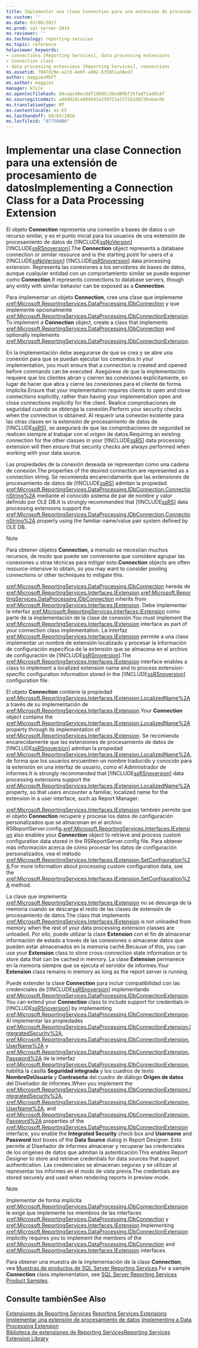 ```yaml
---
title: Implementar una clase Connection para una extensión de procesamiento de datos | Microsoft Docs
ms.custom: ''
ms.date: 03/06/2017
ms.prod: sql-server-2014
ms.reviewer: ''
ms.technology: reporting-services
ms.topic: reference
helpviewer_keywords:
- connections [Reporting Services], data processing extensions
- Connection class
- data processing extensions [Reporting Services], connections
ms.assetid: 7047d29e-a2c9-4e6f-ad02-635851a38ed7
author: maggiesMSFT
ms.author: maggies
manager: kfile
ms.openlocfilehash: 84caac40ec8df198d5c26ed89bf35fad71ad914f
ms.sourcegitcommit: ad4d92dce894592a259721a1571b1d8736abacdb
ms.translationtype: MT
ms.contentlocale: es-ES
ms.lasthandoff: 08/04/2020
ms.locfileid: "87750486"
---
```

# <a name="implementing-a-connection-class-for-a-data-processing-extension"></a><span data-ttu-id="6d2e9-102">Implementar una clase Connection para una extensión de procesamiento de datos</span><span class="sxs-lookup"><span data-stu-id="6d2e9-102">Implementing a Connection Class for a Data Processing Extension</span></span>
  <span data-ttu-id="6d2e9-103">El objeto **Connection** representa una conexión a bases de datos o un recurso similar, y es el punto inicial para los usuarios de una extensión de procesamiento de datos de [!INCLUDE[ssNoVersion](../../../includes/ssnoversion-md.md)] [!INCLUDE[ssRSnoversion](../../../includes/ssrsnoversion-md.md)].</span><span class="sxs-lookup"><span data-stu-id="6d2e9-103">The **Connection** object represents a database connection or similar resource and is the starting point for users of a [!INCLUDE[ssNoVersion](../../../includes/ssnoversion-md.md)] [!INCLUDE[ssRSnoversion](../../../includes/ssrsnoversion-md.md)] data processing extension.</span></span> <span data-ttu-id="6d2e9-104">Representa las conexiones a los servidores de bases de datos, aunque cualquier entidad con un comportamiento similar se puede exponer como **Connection**.</span><span class="sxs-lookup"><span data-stu-id="6d2e9-104">It represents connections to database servers, though any entity with similar behavior can be exposed as a **Connection**.</span></span>  
  
 <span data-ttu-id="6d2e9-105">Para implementar un objeto **Connection**, cree una clase que implemente <xref:Microsoft.ReportingServices.DataProcessing.IDbConnection> y que implemente opcionalmente <xref:Microsoft.ReportingServices.DataProcessing.IDbConnectionExtension>.</span><span class="sxs-lookup"><span data-stu-id="6d2e9-105">To implement a **Connection** object, create a class that implements <xref:Microsoft.ReportingServices.DataProcessing.IDbConnection> and optionally implements <xref:Microsoft.ReportingServices.DataProcessing.IDbConnectionExtension>.</span></span>  
  
 <span data-ttu-id="6d2e9-106">En la implementación debe asegurarse de que se crea y se abre una conexión para que se puedan ejecutar los comandos.</span><span class="sxs-lookup"><span data-stu-id="6d2e9-106">In your implementation, you must ensure that a connection is created and opened before commands can be executed.</span></span> <span data-ttu-id="6d2e9-107">Asegúrese de que la implementación requiere que los clientes abran y cierren las conexiones explícitamente, en lugar de hacer que abra y cierre las conexiones para el cliente de forma implícita.</span><span class="sxs-lookup"><span data-stu-id="6d2e9-107">Ensure that your implementation requires clients to open and close connections explicitly, rather than having your implementation open and close connections implicitly for the client.</span></span> <span data-ttu-id="6d2e9-108">Realice comprobaciones de seguridad cuando se obtenga la conexión.</span><span class="sxs-lookup"><span data-stu-id="6d2e9-108">Perform your security checks when the connection is obtained.</span></span> <span data-ttu-id="6d2e9-109">Al requerir una conexión existente para las otras clases en la extensión de procesamiento de datos de [!INCLUDE[ssRS](../../../includes/ssrs.md)], se asegurará de que las comprobaciones de seguridad se realicen siempre al trabajar con el origen de datos.</span><span class="sxs-lookup"><span data-stu-id="6d2e9-109">Requiring an existing connection for the other classes in your [!INCLUDE[ssRS](../../../includes/ssrs.md)] data processing extension will then ensure that security checks are always performed when working with your data source.</span></span>  
  
 <span data-ttu-id="6d2e9-110">Las propiedades de la conexión deseada se representan como una cadena de conexión.</span><span class="sxs-lookup"><span data-stu-id="6d2e9-110">The properties of the desired connection are represented as a connection string.</span></span> <span data-ttu-id="6d2e9-111">Se recomienda encarecidamente que las extensiones de procesamiento de datos de [!INCLUDE[ssRS](../../../includes/ssrs.md)] admitan la propiedad <xref:Microsoft.ReportingServices.DataProcessing.IDbConnection.ConnectionString%2A> mediante el conocido sistema de par de nombre y valor definido por OLE DB.</span><span class="sxs-lookup"><span data-stu-id="6d2e9-111">It is strongly recommended that [!INCLUDE[ssRS](../../../includes/ssrs.md)] data processing extensions support the <xref:Microsoft.ReportingServices.DataProcessing.IDbConnection.ConnectionString%2A> property using the familiar name/value pair system defined by OLE DB.</span></span>  
  
> [!NOTE]  
>  <span data-ttu-id="6d2e9-112">Para obtener objetos **Connection**, a menudo se necesitan muchos recursos, de modo que puede ser conveniente que considere agrupar las conexiones u otras técnicas para mitigar esto.</span><span class="sxs-lookup"><span data-stu-id="6d2e9-112">**Connection** objects are often resource-intensive to obtain, so you may want to consider pooling connections or other techniques to mitigate this.</span></span>  
  
 <span data-ttu-id="6d2e9-113"><xref:Microsoft.ReportingServices.DataProcessing.IDbConnection> hereda de <xref:Microsoft.ReportingServices.Interfaces.IExtension>.</span><span class="sxs-lookup"><span data-stu-id="6d2e9-113"><xref:Microsoft.ReportingServices.DataProcessing.IDbConnection> inherits from <xref:Microsoft.ReportingServices.Interfaces.IExtension>.</span></span> <span data-ttu-id="6d2e9-114">Debe implementar la interfaz <xref:Microsoft.ReportingServices.Interfaces.IExtension> como parte de la implementación de la clase de conexión.</span><span class="sxs-lookup"><span data-stu-id="6d2e9-114">You must implement the <xref:Microsoft.ReportingServices.Interfaces.IExtension> interface as part of your connection class implementation.</span></span> <span data-ttu-id="6d2e9-115">La interfaz <xref:Microsoft.ReportingServices.Interfaces.IExtension> permite a una clase implementar un nombre de extensión localizado y procesar la información de configuración específica de la extensión que se almacena en el archivo de configuración de [!INCLUDE[ssRSnoversion](../../../includes/ssrsnoversion-md.md)].</span><span class="sxs-lookup"><span data-stu-id="6d2e9-115">The <xref:Microsoft.ReportingServices.Interfaces.IExtension> interface enables a class to implement a localized extension name and to process extension-specific configuration information stored in the [!INCLUDE[ssRSnoversion](../../../includes/ssrsnoversion-md.md)] configuration file.</span></span>  
  
 <span data-ttu-id="6d2e9-116">El objeto **Connection** contiene la propiedad <xref:Microsoft.ReportingServices.Interfaces.IExtension.LocalizedName%2A> a través de su implementación de <xref:Microsoft.ReportingServices.Interfaces.IExtension>.</span><span class="sxs-lookup"><span data-stu-id="6d2e9-116">Your **Connection** object contains the <xref:Microsoft.ReportingServices.Interfaces.IExtension.LocalizedName%2A> property through its implementation of <xref:Microsoft.ReportingServices.Interfaces.IExtension>.</span></span> <span data-ttu-id="6d2e9-117">Se recomienda encarecidamente que las extensiones de procesamiento de datos de [!INCLUDE[ssRSnoversion](../../../includes/ssrsnoversion-md.md)] admitan la propiedad <xref:Microsoft.ReportingServices.Interfaces.IExtension.LocalizedName%2A>, de forma que los usuarios encuentren un nombre traducido y conocido para la extensión en una interfaz de usuario, como el Administrador de informes.</span><span class="sxs-lookup"><span data-stu-id="6d2e9-117">It is strongly recommended that [!INCLUDE[ssRSnoversion](../../../includes/ssrsnoversion-md.md)] data processing extensions support the <xref:Microsoft.ReportingServices.Interfaces.IExtension.LocalizedName%2A> property, so that users encounter a familiar, localized name for the extension in a user interface, such as Report Manager.</span></span>  
  
 <span data-ttu-id="6d2e9-118"><xref:Microsoft.ReportingServices.Interfaces.IExtension> también permite que el objeto **Connection** recupere y procese los datos de configuración personalizados que se almacenan en el archivo RSReportServer.config.</span><span class="sxs-lookup"><span data-stu-id="6d2e9-118"><xref:Microsoft.ReportingServices.Interfaces.IExtension> also enables your **Connection** object to retrieve and process custom configuration data stored in the RSReportServer.config file.</span></span> <span data-ttu-id="6d2e9-119">Para obtener más información acerca de cómo procesar los datos de configuración personalizados, vea el método <xref:Microsoft.ReportingServices.Interfaces.IExtension.SetConfiguration%2A>.</span><span class="sxs-lookup"><span data-stu-id="6d2e9-119">For more information about processing custom configuration data, see the <xref:Microsoft.ReportingServices.Interfaces.IExtension.SetConfiguration%2A> method.</span></span>  
  
 <span data-ttu-id="6d2e9-120">La clase que implementa <xref:Microsoft.ReportingServices.Interfaces.IExtension> no se descarga de la memoria cuando se descarga el resto de las clases de extensión de procesamiento de datos.</span><span class="sxs-lookup"><span data-stu-id="6d2e9-120">The class that implements <xref:Microsoft.ReportingServices.Interfaces.IExtension> is not unloaded from memory when the rest of your data processing extension classes are unloaded.</span></span> <span data-ttu-id="6d2e9-121">Por ello, puede utilizar la clase **Extension** con el fin de almacenar información de estado a través de las conexiones o almacenar datos que pueden estar almacenados en la memoria caché.</span><span class="sxs-lookup"><span data-stu-id="6d2e9-121">Because of this, you can use your **Extension** class to store cross-connection state information or to store data that can be cached in memory.</span></span> <span data-ttu-id="6d2e9-122">La clase **Extension** permanece en la memoria siempre que se ejecuta el servidor de informes.</span><span class="sxs-lookup"><span data-stu-id="6d2e9-122">Your **Extension** class remains in memory as long as the report server is running.</span></span>  
  
 <span data-ttu-id="6d2e9-123">Puede extender la clase **Connection** para incluir compatibilidad con las credenciales de [!INCLUDE[ssRSnoversion](../../../includes/ssrsnoversion-md.md)] implementando <xref:Microsoft.ReportingServices.DataProcessing.IDbConnectionExtension>.</span><span class="sxs-lookup"><span data-stu-id="6d2e9-123">You can extend your **Connection** class to include support for credentials in [!INCLUDE[ssRSnoversion](../../../includes/ssrsnoversion-md.md)] by implementing <xref:Microsoft.ReportingServices.DataProcessing.IDbConnectionExtension>.</span></span> <span data-ttu-id="6d2e9-124">Al implementar las propiedades <xref:Microsoft.ReportingServices.DataProcessing.IDbConnectionExtension.IntegratedSecurity%2A>, <xref:Microsoft.ReportingServices.DataProcessing.IDbConnectionExtension.UserName%2A> y <xref:Microsoft.ReportingServices.DataProcessing.IDbConnectionExtension.Password%2A> de la interfaz <xref:Microsoft.ReportingServices.DataProcessing.IDbConnectionExtension>, habilita la casilla **Seguridad integrada** y los cuadros de texto **NombreDeUsuario** y **Contraseña** del cuadro de diálogo **Origen de datos** del Diseñador de informes.</span><span class="sxs-lookup"><span data-stu-id="6d2e9-124">When you implement the <xref:Microsoft.ReportingServices.DataProcessing.IDbConnectionExtension.IntegratedSecurity%2A>, <xref:Microsoft.ReportingServices.DataProcessing.IDbConnectionExtension.UserName%2A>, and <xref:Microsoft.ReportingServices.DataProcessing.IDbConnectionExtension.Password%2A> properties of the <xref:Microsoft.ReportingServices.DataProcessing.IDbConnectionExtension> interface, you enable the **Integrated Security** check box and **Username** and **Password** text boxes of the **Data Source** dialog in Report Designer.</span></span> <span data-ttu-id="6d2e9-125">Esto permite al Diseñador de informes almacenar y recuperar las credenciales de los orígenes de datos que admitan la autenticación.</span><span class="sxs-lookup"><span data-stu-id="6d2e9-125">This enables Report Designer to store and retrieve credentials for data sources that support authentication.</span></span> <span data-ttu-id="6d2e9-126">Las credenciales se almacenan seguras y se utilizan al representar los informes en el modo de vista previa.</span><span class="sxs-lookup"><span data-stu-id="6d2e9-126">The credentials are stored securely and used when rendering reports in preview mode.</span></span>  
  
> [!NOTE]  
>  <span data-ttu-id="6d2e9-127">Implementar de forma implícita <xref:Microsoft.ReportingServices.DataProcessing.IDbConnectionExtension> le exige que implemente los miembros de las interfaces <xref:Microsoft.ReportingServices.DataProcessing.IDbConnection> y <xref:Microsoft.ReportingServices.Interfaces.IExtension>.</span><span class="sxs-lookup"><span data-stu-id="6d2e9-127">Implementing <xref:Microsoft.ReportingServices.DataProcessing.IDbConnectionExtension> implicitly requires you to implement the members of the <xref:Microsoft.ReportingServices.DataProcessing.IDbConnection> and <xref:Microsoft.ReportingServices.Interfaces.IExtension> interfaces.</span></span>  
>   
>  <span data-ttu-id="6d2e9-128">Para obtener una muestra de la implementación de la clase **Connection**, vea [Muestras de productos de SQL Server Reporting Services](https://go.microsoft.com/fwlink/?LinkId=177889).</span><span class="sxs-lookup"><span data-stu-id="6d2e9-128">For a sample **Connection** class implementation, see [SQL Server Reporting Services Product Samples](https://go.microsoft.com/fwlink/?LinkId=177889).</span></span>  
  
## <a name="see-also"></a><span data-ttu-id="6d2e9-129">Consulte también</span><span class="sxs-lookup"><span data-stu-id="6d2e9-129">See Also</span></span>  
 <span data-ttu-id="6d2e9-130">[Extensiones de Reporting Services](../reporting-services-extensions.md) </span><span class="sxs-lookup"><span data-stu-id="6d2e9-130">[Reporting Services Extensions](../reporting-services-extensions.md) </span></span>  
 <span data-ttu-id="6d2e9-131">[Implementar una extensión de procesamiento de datos](implementing-a-data-processing-extension.md) </span><span class="sxs-lookup"><span data-stu-id="6d2e9-131">[Implementing a Data Processing Extension](implementing-a-data-processing-extension.md) </span></span>  
 [<span data-ttu-id="6d2e9-132">Biblioteca de extensiones de Reporting Services</span><span class="sxs-lookup"><span data-stu-id="6d2e9-132">Reporting Services Extension Library</span></span>](../reporting-services-extension-library.md)  
  
  
